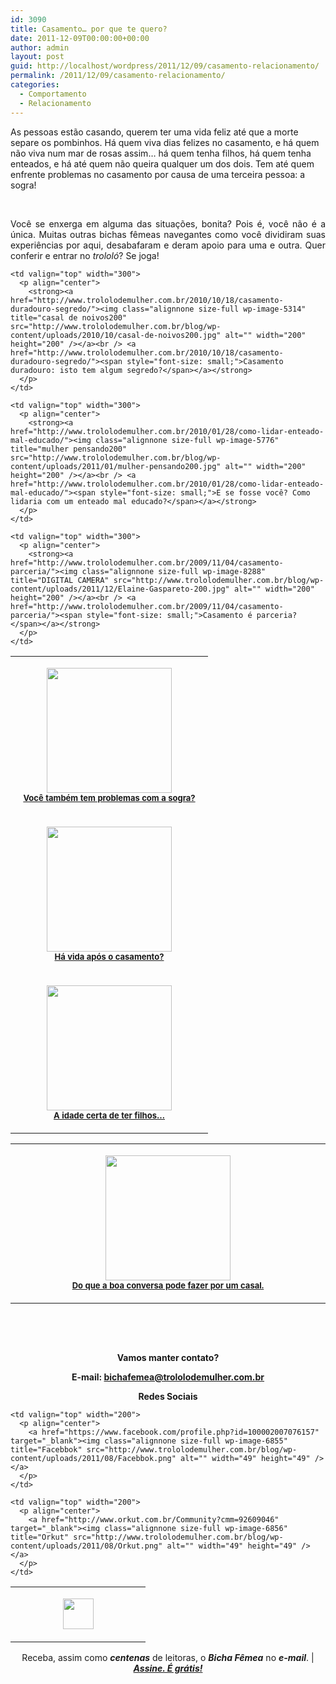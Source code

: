 ```yaml
---
id: 3090
title: Casamento… por que te quero?
date: 2011-12-09T00:00:00+00:00
author: admin
layout: post
guid: http://localhost/wordpress/2011/12/09/casamento-relacionamento/
permalink: /2011/12/09/casamento-relacionamento/
categories:
  - Comportamento
  - Relacionamento
---
```

As pessoas estão casando, querem ter uma vida feliz até que a morte separe os pombinhos. Há quem viva dias felizes no casamento, e há quem não viva num mar de rosas assim… há quem tenha filhos, há quem tenha enteados, e há até quem não queira qualquer um dos dois. Tem até quem enfrente problemas no casamento por causa de uma terceira pessoa: a sogra!

&nbsp;

<p align="justify">
  Você se enxerga em alguma das situações, bonita? Pois é, você não é a única. Muitas outras bichas fêmeas navegantes como você dividiram suas experiências por aqui, desabafaram e deram apoio para uma e outra. Quer conferir e entrar no <em>trololó</em>? Se joga!
</p>

<!--more-->

<table width="600" border="0" cellspacing="0" cellpadding="2">
  <tr>
    <td valign="top" width="300">
      <p align="center">
        <a href="http://www.trololodemulher.com.br/2010/12/10/problemas-nora-sogra/"><img class="alignnone size-full wp-image-5612" title="mulher pensativa200" src="http://www.trololodemulher.com.br/blog/wp-content/uploads/2010/12/mulher-pensativa200.jpg" alt="" width="200" height="200" /></a><br /> <strong><a href="http://www.trololodemulher.com.br/2010/12/10/problemas-nora-sogra/"><span style="font-size: small;">Você também tem problemas com a sogra?</span></a></strong>
      </p>
    </td>
    
    <td valign="top" width="300">
      <p align="center">
        <strong><a href="http://www.trololodemulher.com.br/2010/10/18/casamento-duradouro-segredo/"><img class="alignnone size-full wp-image-5314" title="casal de noivos200" src="http://www.trololodemulher.com.br/blog/wp-content/uploads/2010/10/casal-de-noivos200.jpg" alt="" width="200" height="200" /></a><br /> <a href="http://www.trololodemulher.com.br/2010/10/18/casamento-duradouro-segredo/"><span style="font-size: small;">Casamento duradouro: isto tem algum segredo?</span></a></strong>
      </p>
    </td>
  </tr>
  
  <tr>
    <td valign="top" width="300">
      <p align="center">
        <strong><a href="http://www.trololodemulher.com.br/2010/06/30/casamento-2/"><img class="alignnone size-full wp-image-4818" title="taças 200" src="http://www.trololodemulher.com.br/blog/wp-content/uploads/2010/06/tacas-200.jpg" alt="" width="200" height="200" /></a><br /> <a href="http://www.trololodemulher.com.br/2010/06/30/casamento-2/"><span style="font-size: small;">Há vida após o casamento?</span></a></strong>
      </p>
    </td>
    
    <td valign="top" width="300">
      <p align="center">
        <strong><a href="http://www.trololodemulher.com.br/2010/01/28/como-lidar-enteado-mal-educado/"><img class="alignnone size-full wp-image-5776" title="mulher pensando200" src="http://www.trololodemulher.com.br/blog/wp-content/uploads/2011/01/mulher-pensando200.jpg" alt="" width="200" height="200" /></a><br /> <a href="http://www.trololodemulher.com.br/2010/01/28/como-lidar-enteado-mal-educado/"><span style="font-size: small;">E se fosse você? Como lidaria com um enteado mal educado?</span></a></strong>
      </p>
    </td>
  </tr>
  
  <tr>
    <td valign="top" width="300">
      <p align="center">
        <strong><a href="http://www.trololodemulher.com.br/2010/01/27/convidada-luciana-casado/"><img class="alignnone size-full wp-image-8287" title="reflexao-feminina-226x300[1]200" src="http://www.trololodemulher.com.br/blog/wp-content/uploads/2011/12/reflexao-feminina-226x3001200.jpg" alt="" width="200" height="200" /></a><br /> <a href="http://www.trololodemulher.com.br/2010/01/27/convidada-luciana-casado/"><span style="font-size: small;">A idade certa de ter filhos…</span></a></strong>
      </p>
    </td>
    
    <td valign="top" width="300">
      <p align="center">
        <strong><a href="http://www.trololodemulher.com.br/2009/11/04/casamento-parceria/"><img class="alignnone size-full wp-image-8288" title="DIGITAL CAMERA" src="http://www.trololodemulher.com.br/blog/wp-content/uploads/2011/12/Elaine-Gaspareto-200.jpg" alt="" width="200" height="200" /></a><br /> <a href="http://www.trololodemulher.com.br/2009/11/04/casamento-parceria/"><span style="font-size: small;">Casamento é parceria?</span></a></strong>
      </p>
    </td>
  </tr>
</table>

<table width="600" border="0" cellspacing="0" cellpadding="2">
  <tr>
    <td valign="top" width="600">
      <p align="center">
        <strong><a href="http://www.trololodemulher.com.br/2009/08/27/conversa-no-relacionamento/"><img class="alignnone size-full wp-image-8289" title="casal velhinhos200" src="http://www.trololodemulher.com.br/blog/wp-content/uploads/2011/12/casal-velhinhos200.jpg" alt="" width="200" height="200" /></a><br /> <a href="http://www.trololodemulher.com.br/2009/08/27/conversa-no-relacionamento/"><span style="font-size: small;">Do que a boa conversa pode fazer por um casal.</span></a></strong>
      </p>
    </td>
  </tr>
</table>

&nbsp;

&nbsp;

<p align="center">
  <strong>Vamos manter contato?</strong>
</p>

<p align="center">
  <strong>E-mail: <a href="mailto:bichafemea@trololodemulher.com.br">bichafemea@trololodemulher.com.br</a></strong>
</p>

<p align="center">
  <strong>Redes Sociais</strong>
</p>

<table width="600" border="0" cellspacing="0" cellpadding="2">
  <tr>
    <td valign="top" width="200">
      <p align="center">
        <a href="http://twitter.com/#%21/bichafemea" target="_blank"><img class="alignnone size-full wp-image-6857" title="Twitter" src="http://www.trololodemulher.com.br/blog/wp-content/uploads/2011/08/Twitter.png" alt="" width="49" height="49" /></a>
      </p>
    </td>
    
    <td valign="top" width="200">
      <p align="center">
        <a href="https://www.facebook.com/profile.php?id=100002007076157" target="_blank"><img class="alignnone size-full wp-image-6855" title="Facebbok" src="http://www.trololodemulher.com.br/blog/wp-content/uploads/2011/08/Facebbok.png" alt="" width="49" height="49" /></a>
      </p>
    </td>
    
    <td valign="top" width="200">
      <p align="center">
        <a href="http://www.orkut.com.br/Community?cmm=92609046" target="_blank"><img class="alignnone size-full wp-image-6856" title="Orkut" src="http://www.trololodemulher.com.br/blog/wp-content/uploads/2011/08/Orkut.png" alt="" width="49" height="49" /></a>
      </p>
    </td>
  </tr>
</table>

<p align="center">
  Receba, assim como <strong><em>centenas</em></strong> de leitoras, o <strong><em>Bicha Fêmea</em></strong> no <strong><em>e-mail</em></strong>. | <strong><em><a href="http://feedburner.google.com/fb/a/mailverify?uri=blogbichafemea&loc=pt_BR">Assine. É grátis!</a></em></strong>
</p>